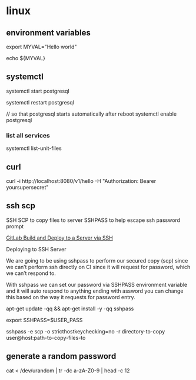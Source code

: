 # linux

## environment variables

export MYVAL="Hello world"

echo ${MYVAL}


## systemctl

systemctl start postgresql

systemctl restart postgresql

// so that postgresql starts automatically after reboot
systemctl enable postgresql

### list all services
systemctl list-unit-files


## curl

curl -i http://localhost:8080/v1/hello -H "Authorization: Bearer yoursupersecret"


## ssh scp

SSH SCP to copy files to server
SSHPASS to help escape ssh password prompt

[GitLab Build and Deploy to a Server via SSH](https://codeburst.io/gitlab-build-and-push-to-a-server-via-ssh-6d27ca1bf7b4)

Deploying to SSH Server

We are going to be using sshpass to perform our secured copy (scp) since we can’t perform ssh directly on CI since it will request for password, which we can’t respond to. 

With sshpass we can set our password via SSHPASS environment variable and it will auto respond to anything ending with assword you can change this based on the way it requests for password entry.

apt-get update -qq && apt-get install -y -qq sshpass

export SSHPASS=$USER_PASS

sshpass -e scp -o stricthostkeychecking=no -r directory-to-copy user@host:path-to-copy-files-to


## generate a random password

cat < /dev/urandom | tr -dc a-zA-Z0-9 | head -c 12

